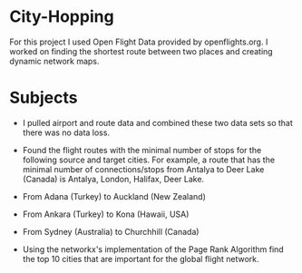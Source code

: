 # City-Hopping

For this project I used Open Flight Data provided by openflights.org. I worked on finding the shortest route between two places and creating dynamic network maps.

# Subjects

- I pulled airport and route data and combined these two data sets so that there was no data loss.

- Found the flight routes with the minimal number of stops for the following source and target cities. For example, a route that has the minimal number of connections/stops from Antalya to Deer Lake (Canada) is Antalya, London, Halifax, Deer Lake.

- From Adana (Turkey) to Auckland (New Zealand)
- From Ankara (Turkey) to Kona (Hawaii, USA)
- From Sydney (Australia) to Churchhill (Canada)

- Using the networkx's implementation of the Page Rank Algorithm find the top 10 cities that are important for the global flight network.
